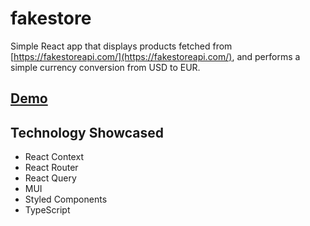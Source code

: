 # fakestore

Simple React app that displays products fetched from [https://fakestoreapi.com/](https://fakestoreapi.com/), and performs a simple currency conversion from USD to EUR.

## [Demo](https://fakestore-one.vercel.app/)

## Technology Showcased

* React Context
* React Router
* React Query
* MUI
* Styled Components
* TypeScript
